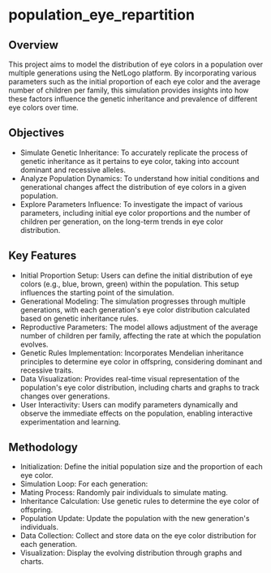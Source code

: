 # population_eye_repartition

## Overview
This project aims to model the distribution of eye colors in a population over multiple generations using the NetLogo platform. By incorporating various parameters such as the initial proportion of each eye color and the average number of children per family, this simulation provides insights into how these factors influence the genetic inheritance and prevalence of different eye colors over time.

## Objectives
* Simulate Genetic Inheritance: To accurately replicate the process of genetic inheritance as it pertains to eye color, taking into account dominant and recessive alleles.
* Analyze Population Dynamics: To understand how initial conditions and generational changes affect the distribution of eye colors in a given population.
* Explore Parameters Influence: To investigate the impact of various parameters, including initial eye color proportions and the number of children per generation, on the long-term trends in eye color distribution.

## Key Features
* Initial Proportion Setup: Users can define the initial distribution of eye colors (e.g., blue, brown, green) within the population. This setup influences the starting point of the simulation.
* Generational Modeling: The simulation progresses through multiple generations, with each generation's eye color distribution calculated based on genetic inheritance rules.
* Reproductive Parameters: The model allows adjustment of the average number of children per family, affecting the rate at which the population evolves.
* Genetic Rules Implementation: Incorporates Mendelian inheritance principles to determine eye color in offspring, considering dominant and recessive traits.
* Data Visualization: Provides real-time visual representation of the population's eye color distribution, including charts and graphs to track changes over generations.
* User Interactivity: Users can modify parameters dynamically and observe the immediate effects on the population, enabling interactive experimentation and learning.

## Methodology
* Initialization: Define the initial population size and the proportion of each eye color.
* Simulation Loop: For each generation:
* Mating Process: Randomly pair individuals to simulate mating.
* Inheritance Calculation: Use genetic rules to determine the eye color of offspring.
* Population Update: Update the population with the new generation's individuals.
* Data Collection: Collect and store data on the eye color distribution for each generation.
* Visualization: Display the evolving distribution through graphs and charts.
